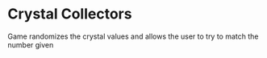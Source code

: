 # Crystal Collectors
Game randomizes the crystal values and allows the user to try to match the number given
